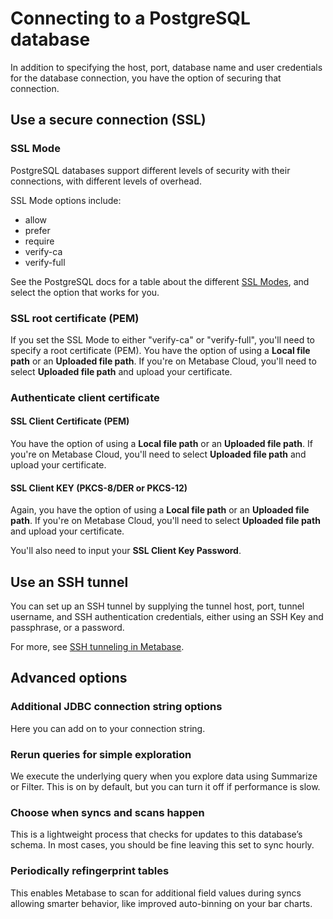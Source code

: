 # Connecting to a PostgreSQL database

In addition to specifying the host, port, database name and user credentials for the database connection, you have the option of securing that connection.

## Use a secure connection (SSL)

### SSL Mode

PostgreSQL databases support different levels of security with their connections, with different levels of overhead.

SSL Mode options include:

- allow
- prefer
- require
- verify-ca
- verify-full

See the PostgreSQL docs for a table about the different [SSL Modes][ssl-modes], and select the option that works for you.

### SSL root certificate (PEM)

If you set the SSL Mode to either "verify-ca" or "verify-full", you'll need to specify a root certificate (PEM). You have the option of using a **Local file path** or an **Uploaded file path**. If you're on Metabase Cloud, you'll need to select **Uploaded file path** and upload your certificate.

### Authenticate client certificate

#### SSL Client Certificate (PEM)

You have the option of using a **Local file path** or an **Uploaded file path**. If you're on Metabase Cloud, you'll need to select **Uploaded file path** and upload your certificate.

#### SSL Client KEY (PKCS-8/DER or PKCS-12)

Again, you have the option of using a **Local file path** or an **Uploaded file path**. If you're on Metabase Cloud, you'll need to select **Uploaded file path** and upload your certificate.

You'll also need to input your **SSL Client Key Password**.

## Use an SSH tunnel

You can set up an SSH tunnel by supplying the tunnel host, port, tunnel username, and SSH authentication credentials, either using an SSH Key and passphrase, or a password.

For more, see [SSH tunneling in Metabase][ssh-tunnel].

## Advanced options

### Additional JDBC connection string options

Here you can add on to your connection string.

### Rerun queries for simple exploration

We execute the underlying query when you explore data using Summarize or Filter. This is on by default, but you can turn it off if performance is slow.

### Choose when syncs and scans happen

This is a lightweight process that checks for updates to this database’s schema. In most cases, you should be fine leaving this set to sync hourly.

### Periodically refingerprint tables

This enables Metabase to scan for additional field values during syncs allowing smarter behavior, like improved auto-binning on your bar charts.

[ssl-modes]: https://jdbc.postgresql.org/documentation/head/ssl-client.html
[ssh-tunnel]: ../administration-guide/ssh-tunnel-for-database-connections.html
